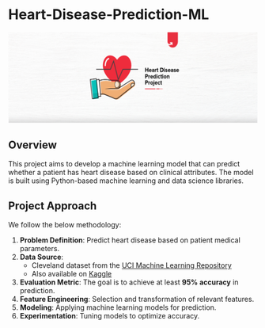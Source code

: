 # Heart-Disease-Prediction-ML
![Heart Disease logo](https://github.com/AnimeshTrivedi123/Heart-Disease-Prediction-ML/blob/a8b29099dac221f9427ea6d1484d3e37612471d5/Heart%20Disease.png)
## Overview
This project aims to develop a machine learning model that can predict whether a patient has heart disease based on clinical attributes. The model is built using Python-based machine learning and data science libraries.

## Project Approach
We follow the below methodology:
1. **Problem Definition**: Predict heart disease based on patient medical parameters.
2. **Data Source**: 
   - Cleveland dataset from the [UCI Machine Learning Repository](https://archive.ics.uci.edu/dataset/45/heart+disease)
   - Also available on [Kaggle](https://www.kaggle.com/datasets/johnsmith88/heart-disease-dataset)
3. **Evaluation Metric**: The goal is to achieve at least **95% accuracy** in prediction.
4. **Feature Engineering**: Selection and transformation of relevant features.
5. **Modeling**: Applying machine learning models for prediction.
6. **Experimentation**: Tuning models to optimize accuracy.
